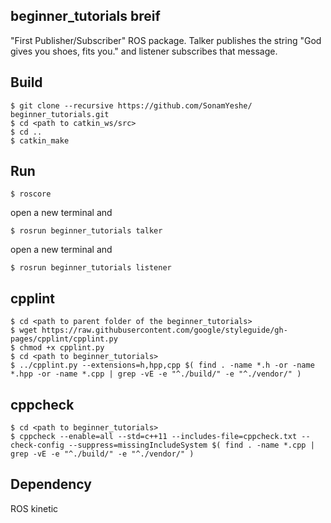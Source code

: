 ## beginner_tutorials breif
"First Publisher/Subscriber" ROS package. Talker publishes the string "God gives you shoes, fits you." and listener subscribes that message.

## Build
```
$ git clone --recursive https://github.com/SonamYeshe/ beginner_tutorials.git
$ cd <path to catkin_ws/src>
$ cd ..
$ catkin_make
```

## Run
```
$ roscore
```
open a new terminal and 
```
$ rosrun beginner_tutorials talker 
```
open a new terminal and 
```
$ rosrun beginner_tutorials listener
```
## cpplint
```
$ cd <path to parent folder of the beginner_tutorials>
$ wget https://raw.githubusercontent.com/google/styleguide/gh-pages/cpplint/cpplint.py
$ chmod +x cpplint.py
$ cd <path to beginner_tutorials>
$ ../cpplint.py --extensions=h,hpp,cpp $( find . -name *.h -or -name *.hpp -or -name *.cpp | grep -vE -e "^./build/" -e "^./vendor/" )
```

## cppcheck
```
$ cd <path to beginner_tutorials>
$ cppcheck --enable=all --std=c++11 --includes-file=cppcheck.txt --check-config --suppress=missingIncludeSystem $( find . -name *.cpp | grep -vE -e "^./build/" -e "^./vendor/" )
```

## Dependency

ROS kinetic
